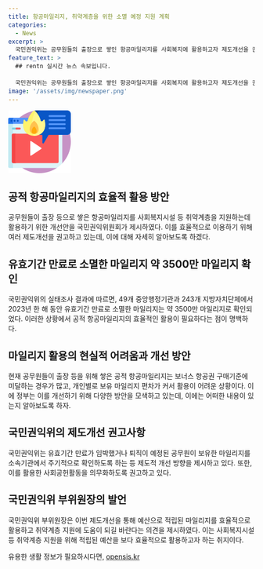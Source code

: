 ```yaml
---
title: 항공마일리지, 취약계층을 위한 소멸 예정 지원 계획
categories:
  - News
excerpt: >
  국민권익위는 공무원들의 출장으로 쌓인 항공마일리지를 사회복지에 활용하고자 제도개선을 권고했다. 지난 해, 49개 중앙행정기관과 243개 지방자치단체에서 3500만 마일리지가 만료되었으며, 퇴직으로 사용되지 못한 마일리지도 3900만 마일리지에 이른다. 제안된 방안으로는 마일리지를 소멸 방지하기 위해 유효기간이 임박한 공무원이나 퇴직하는 공무원의 마일리지를 사회복지에 전달하는 것이며, 국민권익위는 이를 사회공헌활동으로 의무화하도록 권고했다.
feature_text: >
  ## rentn 실시간 뉴스 속보입니다.

  국민권익위는 공무원들의 출장으로 쌓인 항공마일리지를 사회복지에 활용하고자 제도개선을 권고했다. 지난 해, 49개 중앙행정기관과 243개 지방자치단체에서 3500만 마일리지가 만료되었으며, 퇴직으로 사용되지 못한 마일리지도 3900만 마일리지에 이른다. 제안된 방안으로는 마일리지를 소멸 방지하기 위해 유효기간이 임박한 공무원이나 퇴직하는 공무원의 마일리지를 사회복지에 전달하는 것이며, 국민권익위는 이를 사회공헌활동으로 의무화하도록 권고했다.
image: '/assets/img/newspaper.png'
---
```


<p><img src="/assets/img/news.png" alt="rentncar 속보" /></p>

<h2 data-ke-size="size26">공적 항공마일리지의 효율적 활용 방안</h2>

<p data-ke-size="size16">공무원들이 출장 등으로 쌓은 항공마일리지를 사회복지시설 등 취약계층을 지원하는데 활용하기 위한 개선안을 국민권익위원회가 제시하였다. 이를 효율적으로 이용하기 위해 여러 제도개선을 권고하고 있는데, 이에 대해 자세히 알아보도록 하겠다.</p>

<h2 data-ke-size="size24">유효기간 만료로 소멸한 마일리지 약 3500만 마일리지 확인</h2>

<p data-ke-size="size16">국민권익위의 실태조사 결과에 따르면, 49개 중앙행정기관과 243개 지방자치단체에서 2023년 한 해 동안 유효기간 만료로 소멸한 마일리지는 약 3500만 마일리지로 확인되었다. 이러한 상황에서 공적 항공마일리지의 효율적인 활용이 필요하다는 점이 명백하다.</p>

<h2 data-ke-size="size24">마일리지 활용의 현실적 어려움과 개선 방안</h2>

<p data-ke-size="size16">현재 공무원들이 출장 등을 위해 쌓은 공적 항공마일리지는 보너스 항공권 구매기준에 미달하는 경우가 많고, 개인별로 보유 마일리지 편차가 커서 활용이 어려운 상황이다. 이에 정부는 이를 개선하기 위해 다양한 방안을 모색하고 있는데, 이에는 어떠한 내용이 있는지 알아보도록 하자.</p>

<h2 data-ke-size="size24">국민권익위의 제도개선 권고사항</h2>

<p data-ke-size="size16">국민권익위는 유효기간 만료가 임박했거나 퇴직이 예정된 공무원이 보유한 마일리지를 소속기관에서 주기적으로 확인하도록 하는 등 제도적 개선 방향을 제시하고 있다. 또한, 이를 활용한 사회공헌활동을 의무화하도록 권고하고 있다.</p>

<h2 data-ke-size="size24">국민권익위 부위원장의 발언</h2>

<p data-ke-size="size16">국민권익위 부위원장은 이번 제도개선을 통해 예산으로 적립된 마일리지를 효율적으로 활용하고 취약계층 지원에 도움이 되길 바란다는 의견을 제시하였다. 이는 사회복지시설 등 취약계층 지원을 위해 적립된 예산을 보다 효율적으로 활용하고자 하는 취지이다.</p>
유용한 생활 정보가 필요하시다면, <a href="https://opensis.kr" rel="dofollow">opensis.kr</a>


